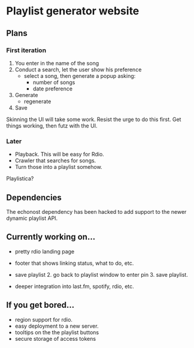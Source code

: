# Playlist generator website

## Plans

### First iteration

1. You enter in the name of the song
2. Conduct a search, let the user show his preference
    * select a song, then generate a popup asking:
        * number of songs
        * date preference
3. Generate
    * regenerate
5. Save

Skinning the UI will take some work.  Resist the urge to do this first. Get things working, then futz with the UI.

### Later

* Playback. This will be easy for Rdio.
* Crawler that searches for songs. 
* Turn those into a playlist somehow.

Playlistica?

## Dependencies

The echonost dependency has been hacked to add support to the newer dynamic playlist API.

## Currently working on...

* pretty rdio landing page
* footer that shows linking status, what to do, etc.

* save playlist
  2. go back to playlist window to enter pin
  3. save playlist.
 
* deeper integration into last.fm, spotify, rdio, etc.

## If you get bored...

* region support for rdio.
* easy deployment to a new server.
* tooltips on the the playlist buttons
* secure storage of access tokens

